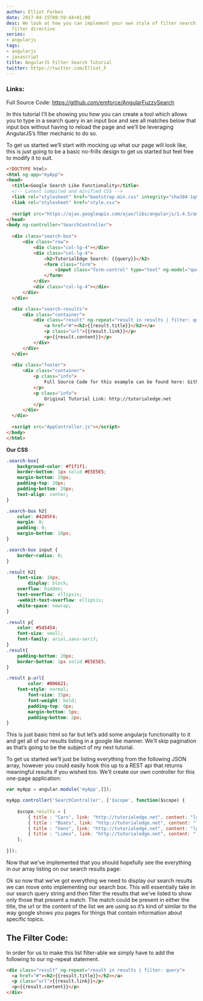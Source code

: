 ```yaml
---
author: Elliot Forbes
date: 2017-04-15T08:59:44+01:00
desc: We look at how you can implement your own style of filter searching using AngularJS's
  filter directive
series:
- angularjs
tags:
- angularjs
- javascript
title: AngularJS Filter Search Tutorial
twitter: https://twitter.com/Elliot_F
---
```


<h3>Links:</h3>

<div class="github-link">Full Source Code: <a href="https://github.com/emforce/AngularFuzzySearch">https://github.com/emforce/AngularFuzzySearch</a></div>

<p>In this tutorial I’ll be showing you how you can create a tool which allows you to type in a search query in an input box and see all matches below that input box without having to reload the page and we’ll be leveraging AngularJS’s filter mechanic to do so.</p>

<p>To get us started we’ll start with mocking up what our page will look like, this is just going to be a basic no-frills design to get us started but feel free to modify it to suit.</p>

```html
<!DOCTYPE html>
<html ng-app="myApp">
<head>
  <title>Google Search Like Functionality</title>
  <!-- Latest compiled and minified CSS -->
  <link rel="stylesheet" href="bootstrap.min.css" integrity="sha384-1q8mTJOASx8j1Au+a5WDVnPi2lkFfwwEAa8hDDdjZlpLegxhjVME1fgjWPGmkzs7" crossorigin="anonymous">
  <link rel="stylesheet" href="style.css">
  
  <script src="https://ajax.googleapis.com/ajax/libs/angularjs/1.4.5/angular.min.js"></script>
</head>
<body ng-controller="SearchController">
    
  <div class="search-box">
      <div class="row">
          <div class="col-lg-4"></div>
          <div class="col-lg-4">
              <h2>TutorialEdge Search: {{query}}</h2>
              <form class="form">
                  <input class="form-control" type="text" ng-model="query" ng-change="updateValue()">
              </form>
          </div>
          <div class="col-lg-4"></div>
      </div>
  </div>

  <div class="search-results">
      <div class="container">          
          <div class="result" ng-repeat="result in results | filter: query">
              <a href="#"><h2>{{result.title}}</h2></a>
              <p class="url">{{result.link}}</p>
              <p>{{result.content}}</p>
          </div>
      </div>
  </div>
  
  <div class="footer">
      <div class="container">
          <p class="info">
              Full Source Code for this example can be found here: Github Link
          </p>
          <p class="info">
              Original Tutorial Link: http://tutorialedge.net
          </p>
      </div>
  </div>
  
  <script src="AppController.js"></script>
</body>
</html>
```

<b>Our CSS</b>

```css
.search-box{
    background-color: #f1f1f1;
    border-bottom: 1px solid #E5E5E5;
    margin-bottom: 20px;
    padding-top: 20px;
    padding-bottom: 20px;
    text-align: center;
}

.search-box h2{
    color: #4285F4;
    margin: 0;
    padding: 0;
    margin-bottom: 10px;
}

.search-box input {
    border-radius: 0;
}

.result h2{
    font-size: 18px;
        display: block;
    overflow: hidden;
    text-overflow: ellipsis;
    -webkit-text-overflow: ellipsis;
    white-space: nowrap;
}

.result p{
    color: #545454;
    font-size: small;
    font-family: arial,sans-serif;
}
.result{
    padding-bottom: 20px;
    border-bottom: 1px solid #E5E5E5;
}

.result p.url{
        color: #006621;
    font-style: normal;
        font-size: 15px;
        font-weight: bold;
        padding-top: 0px;
        margin-bottom: 5px;
        padding-bottom: 2px;
}
```

<p>This is just basic html so far but let’s add some angularjs functionality to it and get all of our results listing in a google like manner. We’ll skip pagination as that’s going to be the subject of my next tutorial.</p>

<p>To get us started we’ll just be listing everything from the following JSON array, however you could easily hook this up to a REST api that returns meaningful results if you wished too. We’ll create our own controller for this one-page application:</p>

```js
var myApp = angular.module('myApp',[]);

myApp.controller('SearchController', ['$scope', function($scope) {
    
    $scope.results = [
        { title : "Cars", link: "http://tutorialedge.net", content: "lorem ipsum doler fox pixel"},
        { title : "Boats", link: "http://tutorialedge.net", content: "lorem ipsum doler cat pixel"},
        { title : "Vans", link: "http://tutorialedge.net", content: "lorem ipsum doler pig pixel"},
        { title : "Limos", link: "http://tutorialedge.net", content: "lorem ipsum doler pixel"}
    ];
    
}]);
```

<p>Now that we’ve implemented that you should hopefully see the everything in our array listing on our search results page:</p>

<p>Ok so now that we’ve got everything we need to display our search results we can move onto implementing our search box. This will essentially take in our search query string and then filter the results that we’ve listed to show only those that present a match. The match could be present in either the title, the url or the content of the list we are using so it’s kind of similar to the way google shows you pages for things that contain information about specific topics.</p>

<h2>The Filter Code:</h2>

<p>In order for us to make this list filter-able we simply have to add the following to our ng-repeat statement. </p>

```html
<div class="result" ng-repeat="result in results | filter: query">
  <a href="#"><h2>{{result.title}}</h2></a>
  <p class="url">{{result.link}}</p>
  <p>{{result.content}}</p>
</div>

```